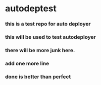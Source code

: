 # autodeptest
### this is a test repo for auto deployer
### this will be used to test autodeployer
### there will be more junk here.
### add one more line 
### done is better than perfect
